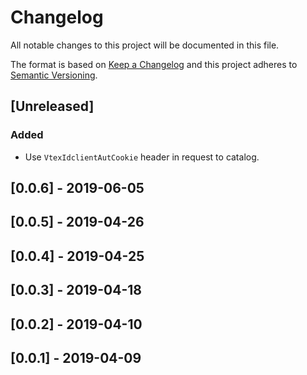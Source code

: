 # Changelog

All notable changes to this project will be documented in this file.

The format is based on [Keep a Changelog](http://keepachangelog.com/en/1.0.0/)
and this project adheres to [Semantic Versioning](http://semver.org/spec/v2.0.0.html).

## [Unreleased]
### Added
- Use `VtexIdclientAutCookie` header in request to catalog.

## [0.0.6] - 2019-06-05

## [0.0.5] - 2019-04-26

## [0.0.4] - 2019-04-25

## [0.0.3] - 2019-04-18

## [0.0.2] - 2019-04-10

## [0.0.1] - 2019-04-09
